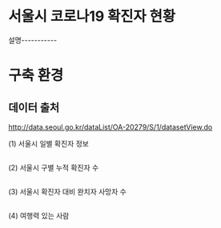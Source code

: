 # 서울시 코로나19 확진자 현황

설명-----------

# 구축 환경


## 데이터 출처
http://data.seoul.go.kr/dataList/OA-20279/S/1/datasetView.do

(1) 서울시 일별 확진자 정보
``` 

```

(2) 서울시 구별 누적 확진자 수
``` 

``` 

(3) 서울시 확진자 대비 완치자 사망자 수
``` 

``` 

(4) 여행력 있는 사람
```

``` 
